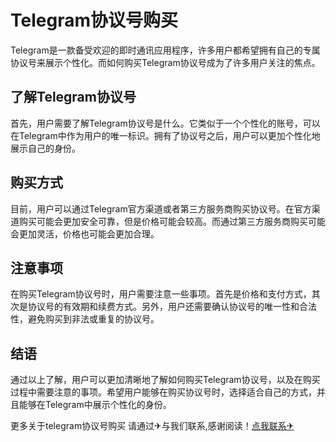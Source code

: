 # Telegram协议号购买

Telegram是一款备受欢迎的即时通讯应用程序，许多用户都希望拥有自己的专属协议号来展示个性化。而如何购买Telegram协议号成为了许多用户关注的焦点。

## 了解Telegram协议号
首先，用户需要了解Telegram协议号是什么。它类似于一个个性化的账号，可以在Telegram中作为用户的唯一标识。拥有了协议号之后，用户可以更加个性化地展示自己的身份。

## 购买方式
目前，用户可以通过Telegram官方渠道或者第三方服务商购买协议号。在官方渠道购买可能会更加安全可靠，但是价格可能会较高。而通过第三方服务商购买可能会更加灵活，价格也可能会更加合理。

## 注意事项
在购买Telegram协议号时，用户需要注意一些事项。首先是价格和支付方式，其次是协议号的有效期和续费方式。另外，用户还需要确认协议号的唯一性和合法性，避免购买到非法或重复的协议号。

## 结语
通过以上了解，用户可以更加清晰地了解如何购买Telegram协议号，以及在购买过程中需要注意的事项。希望用户能够在购买协议号时，选择适合自己的方式，并且能够在Telegram中展示个性化的身份。

更多关于telegram协议号购买 请通过✈与我们联系,感谢阅读！[点我联系✈](https://web.G208.com)